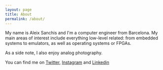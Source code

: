 ```yaml
---
layout: page
title: About
permalink: /about/
---
```


My name is Aleix Sanchis and I'm a computer engineer from Barcelona. My main areas of interest include everything low-level related: from embedded systems to emulators, as well as operating systems or FPGAs.

As a side note, I also enjoy analog photography.

You can find me on [Twitter](https://twitter.com/aleixsanchis), [Instagram](https://www.instagram.com/aleixsanchis/) and [Linkedin](https://www.linkedin.com/in/aleix-sanchis-875530135/)
